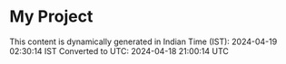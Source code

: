 # My Project

This content is dynamically generated in Indian Time (IST): 2024-04-19 02:30:14 IST
Converted to UTC: 2024-04-18 21:00:14 UTC
